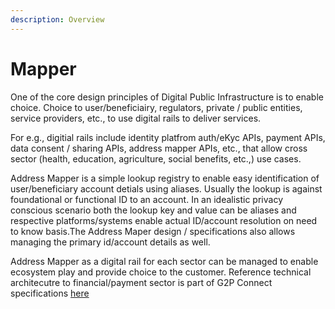 ```yaml
---
description: Overview
---
```


# Mapper

One of the core design principles of Digital Public Infrastructure is to enable choice. Choice to user/beneficiairy, regulators, private / public entities, service providers, etc., to use digital rails to deliver services.

For e.g., digitial rails include identity platfrom auth/eKyc APIs, payment APIs, data consent / sharing APIs, address mapper APIs, etc., that allow cross sector (health, education, agriculture, social benefits, etc.,) use cases.

Address Mapper is a simple lookup registry to enable easy identification of user/beneficiary account detials using aliases. Usually the lookup is against foundational or functional ID to an account. In an idealistic privacy conscious scenario both the lookup key and value can be aliases and respective platforms/systems enable actual ID/account resolution on need to know basis.The Address Maper design / specifications also allows managing the primary id/account details as well.

Address Mapper as a digital rail for each sector can be managed to enable ecosystem play and provide choice to the customer. Reference technical architecutre to financial/payment sector is part of G2P Connect specifications [here](https://g2p-connect.gitbook.io/docs/g2p-connect-protocol/interfaces/beneficiary-management/mapperarchitecture)
